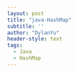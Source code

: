 ```yaml
---
layout: post
title: "java-HashMap"
subtitle: ''
author: "DylanYu"
header-style: text
tags:
  - Java
  - HashMap
---
```


####